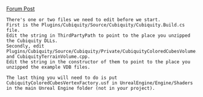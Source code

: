 
[Forum Post](https://forums.unrealengine.com/showthread.php?29873-Cubiquity-for-UE4-Voxel-Terrain-Plugin&p=311218&viewfull=1#post311218)

    There's one or two files we need to edit before we start. 
    First is the Plugins/Cubiquity/Source/Cubiquity/Cubiquity.Build.cs file. 
    Edit the string in ThirdPartyPath to point to the place you unzipped the Cubiquity DLLs. 
    Secondly, edit Plugins/Cubiquity/Source/Cubiquity/Private/CubiquityColoredCubesVolume.cpp and CubiquityTerrainVolume.cpp. 
    Edit the string in the constructor of them to point to the place you unzipped the example VDB files.

    The last thing you will need to do is put CubiquityColoredCubesVertexFactory.usf in UnrealEngine/Engine/Shaders in the main Unreal Engine folder (not in your project).
